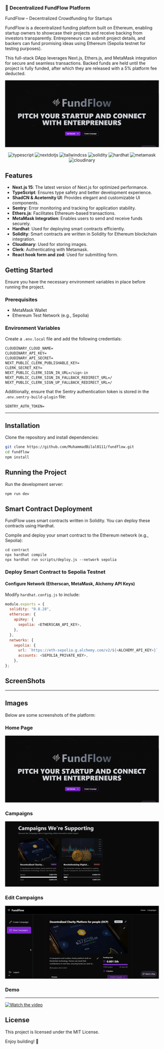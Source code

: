 ### 🚀 Decentralized FundFlow Platform

FundFlow – Decentralized Crowdfunding for Startups

FundFlow is a decentralized funding platform built on Ethereum, enabling startup owners to showcase their projects and receive backing from investors transparently. Entrepreneurs can submit project details, and backers can fund promising ideas using Ethereum (Sepolia testnet for testing purposes).

This full-stack DApp leverages Next.js, Ethers.js, and MetaMask integration for secure and seamless transactions. Backed funds are held until the project is fully funded, after which they are released with a 5% platform fee deducted.

[![FundFlow Banner](public/assets/images/Hero.png)](https://github.com/MuhammadBilal0111/fundflow)  

<div align="center">
    <img src="https://img.shields.io/badge/-Typescript-black?style=for-the-badge&logoColor=white&logo=typescript&color=3178C6" alt="typescript" />
    <img src="https://img.shields.io/badge/-Next_JS-black?style=for-the-badge&logoColor=white&logo=nextdotjs&color=000000" alt="nextdotjs" />
    <img src="https://img.shields.io/badge/-Tailwind_CSS-black?style=for-the-badge&logoColor=white&logo=tailwindcss&color=06B6D4" alt="tailwindcss" />
    <img src="https://img.shields.io/badge/-Solidity-black?style=for-the-badge&logoColor=white&logo=solidity&color=363636" alt="solidity" />
    <img src="https://img.shields.io/badge/-Hardhat-black?style=for-the-badge&logoColor=white&logo=hardhat&color=1C1C1C" alt="hardhat" />
    <img src="https://img.shields.io/badge/-MetaMask-black?style=for-the-badge&logoColor=white&logo=metamask&color=F6851B" alt="metamask" />
    <img src="https://img.shields.io/badge/-Cloudinary-black?style=for-the-badge&logoColor=white&logo=cloudinary&color=F7B32E" alt="cloudinary" />
</div>

## Features
- **Next.js 15**: The latest version of Next.js for optimized performance.
- **TypeScript**: Ensures type safety and better development experience.
- **ShadCN & Aceternity UI**: Provides elegant and customizable UI components.
- **Sentry**: Error monitoring and tracking for application stability.
- **Ethers.js**: Facilitates Ethereum-based transactions.
- **MetaMask Integration**: Enables users to send and receive funds securely.
- **Hardhat**: Used for deploying smart contracts efficiently.
- **Solidity**: Smart contracts are written in Solidity for Ethereum blockchain integration.
- **Cloudinary**: Used for storing images.
- **Clerk**: Authenticating with Metamask.
- **React hook form and zod**: Used for submitting form.

## Getting Started
Ensure you have the necessary environment variables in place before running the project.

### Prerequisites
- MetaMask Wallet
- Ethereum Test Network (e.g., Sepolia)

### Environment Variables
Create a `.env.local` file and add the following credentials:

```env
CLOUDINARY_CLOUD_NAME=
CLOUDINARY_API_KEY=
CLOUDINARY_API_SECRET=
NEXT_PUBLIC_CLERK_PUBLISHABLE_KEY=
CLERK_SECRET_KEY=
NEXT_PUBLIC_CLERK_SIGN_IN_URL=/sign-in
NEXT_PUBLIC_CLERK_SIGN_IN_FALLBACK_REDIRECT_URL=/
NEXT_PUBLIC_CLERK_SIGN_UP_FALLBACK_REDIRECT_URL=/
```

Additionally, ensure that the Sentry authentication token is stored in the `.env.sentry-build-plugin` file:

```env
SENTRY_AUTH_TOKEN=
```
---
## Installation

Clone the repository and install dependencies:

```sh
git clone https://github.com/MuhammadBilal0111/fundflow.git
cd fundflow
npm install
```

## Running the Project

Run the development server:

```sh
npm run dev
```

## Smart Contract Deployment

FundFlow uses smart contracts written in Solidity. You can deploy these contracts using Hardhat.

Compile and deploy your smart contract to the Ethereum network (e.g., Sepolia):

```
cd contract
npx hardhat compile
npx hardhat run scripts/deploy.js --network sepolia
```
### Deploy Smart Contract to Sepolia Testnet

#### Configure Network (Etherscan, MetaMask, Alchemy API Keys)

Modify `hardhat.config.js` to include:

```js
module.exports = {
  solidity: "0.8.28",
  etherscan: {
    apiKey: {
      sepolia: <ETHERSCAN_API_KEY>,
    },
  },
  networks: {
    sepolia: {
      url: `https://eth-sepolia.g.alchemy.com/v2/${<ALCHEMY_API_KEY>}`,
      accounts: <SEPOLIA_PRIVATE_KEY>,
    },
};
```

## ScreenShots
---

## Images
Below are some screenshots of the platform:

### Home Page
![Home](public/assets/images/Hero.png)

### Campaigns
![Campaigns](public/assets/images/campaigns.png)

### Edit Campaigns
![Edit Campaigns](public/assets/images/Edit.png)

### Demo
---
[![Watch the video](https://via.placeholder.com/600x340.png?text=Click+to+Play)](https://github.com/user-attachments/assets/919f6a9a-27d2-432f-b99a-3f43dce283d0)

## License
This project is licensed under the MIT License.

Enjoy building! 🚀

